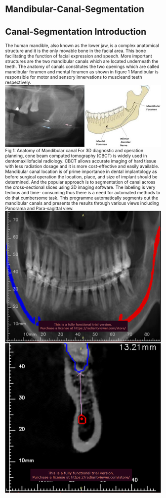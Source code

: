 # Mandibular-Canal-Segmentation
# Canal-Segmentation Introduction
The human mandible, also known as the lower jaw, is a complex anatomical structure and it is the only movable bone in the facial area. This bone facilitating the function of facial expression and speech. More important structures are the two mandibular canals which are located underneath the teeth. The anatomy of canals constitutes the two openings which are called mandibular foramen and mental foramen as shown in figure 1 Mandibular is responsible for motor and sensory innervations to muscleand teeth respectively.
![plot](./unnamed.jpg)
Fig 1: Anatomy of Mandibular canal
For 3D diagnostic and operation planning, cone beam computed tomography (CBCT) is widely used in dentomaxillofacial radiology. CBCT allows accurate imaging of hard tissue with less radiation dosage and it is more cost-effective and easily available. Mandibular canal location is of prime importance in dental implantology as before surgical operation the location, place, and size of implant should be determined. And the popular approach is to segmentation of canal across the cross-sectional slices using 3D imaging software. The labeling is very tedious and time- consuming thus there is a need for automated methods to do that cumbersome task.
This programme automatically segments out the mandibular canals and presents the results through various views including Panorama and Para-sagittal view.
![plot](./panorama.PNG)
![plot](./parasagittal.PNG)
